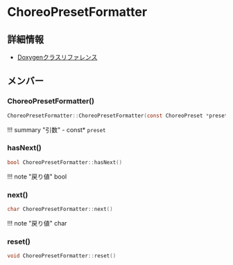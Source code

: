 # ChoreoPresetFormatter



## 詳細情報

- [Doxygenクラスリファレンス](https://lang-ship.com/reference/Arduino/latest/class_choreo_preset_formatter.html)

## メンバー

### ChoreoPresetFormatter()



```c
ChoreoPresetFormatter::ChoreoPresetFormatter(const ChoreoPreset *preset)
```

!!! summary "引数"
	- const* `preset` 



### hasNext()



```c
bool ChoreoPresetFormatter::hasNext()
```

!!! note "戻り値"
	bool



### next()



```c
char ChoreoPresetFormatter::next()
```

!!! note "戻り値"
	char



### reset()



```c
void ChoreoPresetFormatter::reset()
```



